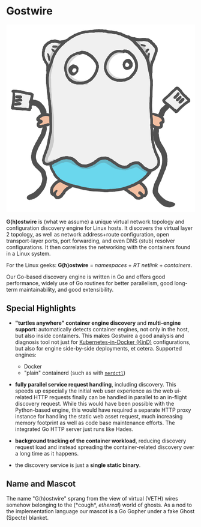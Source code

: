 # Gostwire

![G(h)ostwire mascot](media/gostwire-gr.png ':class=gwmascot')

**G(h)ostwire** is (what we assume) a unique virtual network topology and
configuration discovery engine for Linux hosts. It discovers the virtual layer 2
topology, as well as network address+route configuration, open transport-layer
ports, port forwarding, and even DNS (stub) resolver configurations. It then
correlates the networking with the containers found in a Linux system.

For the Linux geeks: **G(h)ostwire** = _namespaces_ + _RT netlink_ +
_containers_.

Our Go-based discovery engine is written in Go and offers good performance,
widely use of Go routines for better parallelism, good long-term
maintainability, and good extensibility.

## Special Highlights

- **"turtles anywhere" container engine discovery** and **multi-engine
  support**: automatically detects container engines, not only in the host, but
  also inside containers. This makes Gostwire a good analysis and diagnosis tool
  not just for [Kubernetes-in-Docker
  (KinD)](https://github.com/kubernetes-sigs/kind) configurations, but also for
  engine side-by-side deployments, et cetera. Supported engines:
  - Docker
  - "plain" containerd (such as with
    [`nerdctl`](https://github.com/containerd/nerdctl))

- **fully parallel service request handling**, including discovery. This speeds
  up especially the initial web user experience as the web ui-related HTTP
  requests finally can be handled in parallel to an in-flight discovery request.
  While this would have been possible with the Python-based engine, this would
  have required a separate HTTP proxy instance for handling the static web asset
  request, much increasing memory footprint as well as code base maintenance
  efforts. The integrated Go HTTP server just runs like Hades.

- **background tracking of the container workload**, reducing discovery request
  load and instead spreading the container-related discovery over a long time as
  it happens.

- the discovery service is just a **single static binary**.

## Name and Mascot

The name "G(h)ostwire" sprang from the view of virtual (VETH) wires somehow
belonging to the (\*cough\*, _ethereal_) world of ghosts. As a nod to the
implementation language our mascot is a Go Gopher under a fake Ghost (Specte)
blanket.
